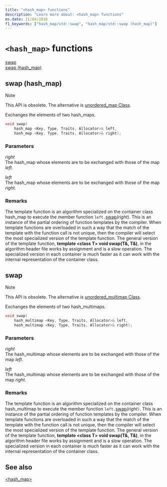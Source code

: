 ```yaml
---
title: "<hash_map> functions"
description: "Learn more about: <hash_map> functions"
ms.date: 11/04/2016
f1_keywords: ["hash_map/std::swap", "hash_map/std::swap (hash_map)"]
---
```

# `<hash_map>` functions

[swap](#swap)\
[swap (hash_map)](#swap_hash_map)

## <a name="swap_hash_map"></a> swap (hash_map)

> [!NOTE]
> This API is obsolete. The alternative is [unordered_map Class](../standard-library/unordered-map-class.md).

Exchanges the elements of two hash_maps.

```cpp
void swap(
    hash_map <Key, Type, Traits, Allocator>& left,
    hash_map <Key, Type, Traits, Allocator>& right);
```

### Parameters

*right*\
The hash_map whose elements are to be exchanged with those of the map *left*.

*left*\
The hash_map whose elements are to be exchanged with those of the map *right*.

### Remarks

The template function is an algorithm specialized on the container class hash_map to execute the member function `left.`[swap](../standard-library/basic-ios-class.md#swap)*(right*). This is an instance of the partial ordering of function templates by the compiler. When template functions are overloaded in such a way that the match of the template with the function call is not unique, then the compiler will select the most specialized version of the template function. The general version of the template function, **template \<class T> void swap(T&, T&)**, in the algorithm header file works by assignment and is a slow operation. The specialized version in each container is much faster as it can work with the internal representation of the container class.

## <a name="swap"></a> swap

> [!NOTE]
> This API is obsolete. The alternative is [unordered_multimap Class](../standard-library/unordered-multimap-class.md).

Exchanges the elements of two hash_multimaps.

```cpp
void swap(
    hash_multimap <Key, Type, Traits, Allocator>& left,
    hash_multimap <Key, Type, Traits, Allocator>& right);
```

### Parameters

*right*\
The hash_multimap whose elements are to be exchanged with those of the map *left*.

*left*\
The hash_multimap whose elements are to be exchanged with those of the map *right*.

### Remarks

The template function is an algorithm specialized on the container class hash_multimap to execute the member function `left.`[swap](../standard-library/hash-multimap-class.md#swap)*(right*`)`. This is an instance of the partial ordering of function templates by the compiler. When template functions are overloaded in such a way that the match of the template with the function call is not unique, then the compiler will select the most specialized version of the template function. The general version of the template function, **template \<class T> void swap(T&, T&)**, in the algorithm header file works by assignment and is a slow operation. The specialized version in each container is much faster as it can work with the internal representation of the container class.

## See also

[<hash_map>](../standard-library/hash-map.md)
